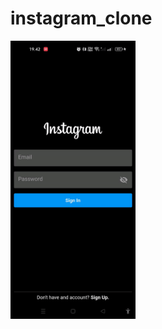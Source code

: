 # instagram_clone

<img src="https://github.com/kisahtegar/instagram_clone/blob/main/assets/preview/demo.gif" width="200">
